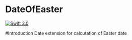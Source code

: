 # DateOfEaster
[![Swift 3.0](https://img.shields.io/badge/Swift-3.1-yellow.svg?style=flat)](https://developer.apple.com/swift/)

#Introduction
Date extension for calcutation of Easter date
